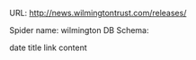 URL: http://news.wilmingtontrust.com/releases/

Spider name: wilmington
DB Schema:

date
title
link
content
